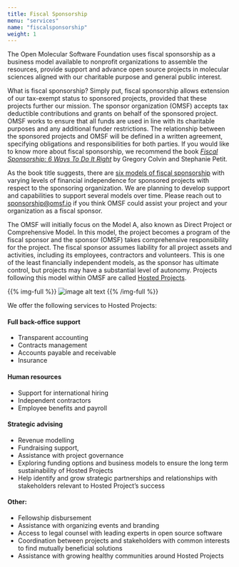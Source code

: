 ```yaml
---
title: Fiscal Sponsorship
menu: "services"
name: "fiscalsponsorship"
weight: 1
---
```


The Open Molecular Software Foundation uses fiscal sponsorship as a business model available to nonprofit organizations to assemble the resources, provide support and advance open source projects in molecular sciences aligned with our charitable purpose and general public interest.

What is fiscal sponsorship? Simply put, fiscal sponsorship allows extension of our tax-exempt status to sponsored projects, provided that these projects further our mission. The sponsor organization (OMSF) accepts tax deductible contributions and grants on behalf of the sponsored project. OMSF works to ensure that all funds are used in line with its charitable purposes and any additional funder restrictions. The relationship between the sponsored projects and OMSF will be defined in a written agreement, specifying obligations and responsibilities for both parties. If you would like to know more about fiscal sponsorship, we recommend the book [_Fiscal Sponsorship: 6 Ways To Do It Right_](https://fiscalsponsordirectory.org/?product=fiscal-sponsorship-6-ways-to-do-it-right-3rd-edition) by Gregory Colvin and Stephanie Petit.

As the book title suggests, there are [six models of fiscal sponsorship](https://fiscalsponsorship.com/the-models-summary/) with varying levels of financial independence for sponsored projects with respect to the sponsoring organization. We are planning to develop support and capabilities to support several models over time. Please reach out to [sponsorship@omsf.io](mailto:sponsorship@omsf.io) if you think OMSF could assist your project and your organization as a fiscal sponsor.

The OMSF will initially focus on the Model A, also known as Direct Project or Comprehensive Model. In this model, the project becomes a program of the fiscal sponsor and the sponsor (OMSF) takes comprehensive responsibility for the project. The fiscal sponsor assumes liability for all project assets and activities, including its employees, contractors and volunteers. This is one of the least financially independent models, as the sponsor has ultimate control, but projects may have a substantial level of autonomy. Projects following this model within OMSF are called [Hosted Projects](hostedprojects).

{{% img-full %}}
![image alt text](/OMSF/images/services2.jpg)
{{% /img-full %}}

We offer the following services to Hosted Projects:

#### Full back-office support
  - Transparent accounting
  - Contracts management
  - Accounts payable and receivable
  - Insurance


#### Human resources
  - Support for international hiring
  - Independent contractors
  - Employee benefits and payroll

#### Strategic advising
  - Revenue modelling
  - Fundraising support,
  - Assistance with project governance
  - Exploring funding options and business models to ensure the long term sustainability of Hosted Projects
  - Help identify and grow strategic partnerships and relationships with stakeholders relevant to Hosted Project’s success

#### Other:
  - Fellowship disbursement
  - Assistance with organizing events and branding
  - Access to legal counsel with leading experts in open source software
  - Coordination between projects and stakeholders with common interests to find mutually beneficial solutions
  - Assistance with growing healthy communities around Hosted Projects
